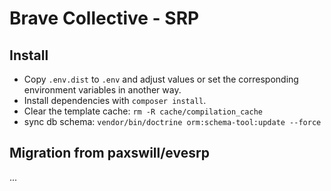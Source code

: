 # Brave Collective - SRP

## Install

- Copy `.env.dist` to `.env` and adjust values or set the corresponding environment variables in another way.
- Install dependencies with `composer install`.
- Clear the template cache: `rm -R cache/compilation_cache`
- sync db schema: `vendor/bin/doctrine orm:schema-tool:update --force`

## Migration from paxswill/evesrp

...
